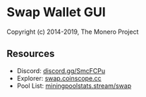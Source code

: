 # Swap Wallet GUI

Copyright (c) 2014-2019, The Monero Project

## Resources

- Discord: [discord.gg/SmcFCPu](https://discord.gg/SmcFCPu)
- Explorer: [swap.coinscope.cc](https://swap.coinscope.cc/)
- Pool List: [miningpoolstats.stream/swap](https://miningpoolstats.stream/swap)

